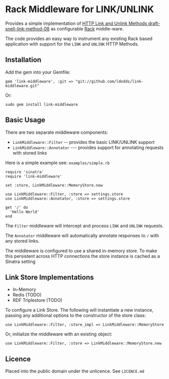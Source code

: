 # Rack Middleware for LINK/UNLINK

Provides a simple implementation of [HTTP Link and Unlink Methods draft-snell-link-method-08](http://tools.ietf.org/html/draft-snell-link-method-08) 
as configurable [Rack](http://rack.github.io/) middle-ware.
 
The code provides an easy way to instrument any existing Rack based application with support for the 
`LINK` and `UNLINK` HTTP Methods.

## Installation

Add the gem into your Gemfile:

    gem 'link-middleware', :git => "git://github.com/ldodds/link-middleware.git"

Or:

	sudo gem install link-middleware

## Basic Usage

There are two separate middleware components: 

* `LinkMiddleware::Filter` -- provides the basic LINK/UNLINK support
* `LinkMiddleware::Annotator` --- provides support for annotating requests with stored links

Here is a simple example see: `examples/simple.rb`

	require 'sinatra'
	require 'link-middleware'
	
	set :store, LinkMiddleware::MemoryStore.new
	
	use LinkMiddleware::Filter, :store => settings.store
	use LinkMiddleware::Annotator, :store => settings.store
	
	get '/' do
	  'Hello World'
	end

The `Filter` middleware will intercept and process `LINK` and `UNLINK` requests.

The `Annotator` middleware will automatically annotate responses to `/` with any stored links.

The middleware is configured to use a shared in-memory store. To make this persistent across 
HTTP connections the store instance is cached as a Sinatra setting

## Link Store Implementations

* In-Memory
* Redis (TODO)
* RDF Triplestore (TODO)	

To configure a Link Store. The following will instantiate a new instance, passing any 
additional options to the constructor of the store class:

	use LinkMiddleware::Filter, :store_impl => LinkMiddleware::MemoryStore

Or, initialize the middleware with an existing object:

	use LinkMiddleware::Filter, :store => LinkMiddleware::MemoryStore.new
	
## Licence

Placed into the public domain under the unlicence. See `LICENCE.md`	